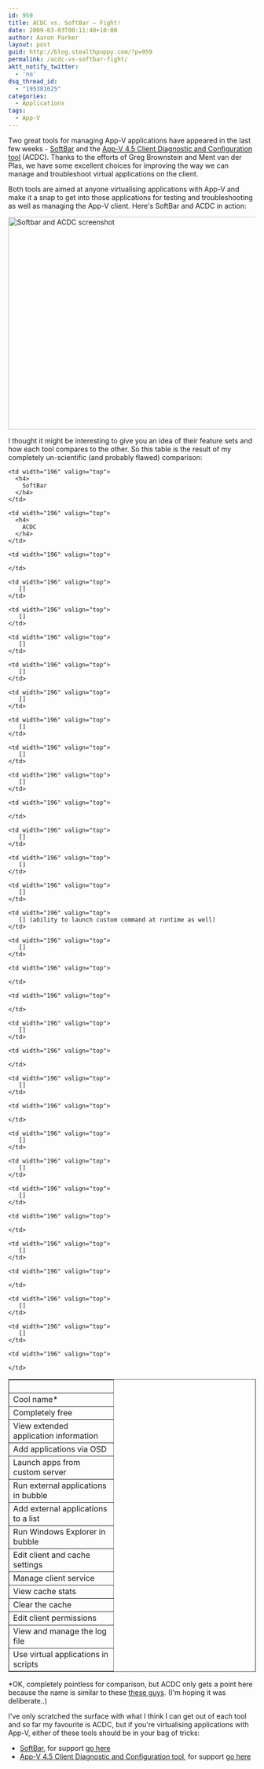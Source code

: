 ```yaml
---
id: 959
title: ACDC vs. SoftBar – Fight!
date: 2009-03-03T00:11:40+10:00
author: Aaron Parker
layout: post
guid: http://blog.stealthpuppy.com/?p=959
permalink: /acdc-vs-softbar-fight/
aktt_notify_twitter:
  - 'no'
dsq_thread_id:
  - "195381625"
categories:
  - Applications
tags:
  - App-V
---
```

Two great tools for managing App-V applications have appeared in the last few weeks - [SoftBar](http://www.jagtechnical.com/softbar/) and the [App-V 4.5 Client Diagnostic and Configuration tool](http://www.loginconsultants.com/index.php?option=com_docman&task=doc_details&gid=34&Itemid=62) (ACDC). Thanks to the efforts of Greg Brownstein and Ment van der Plas, we have some excellent choices for improving the way we can manage and troubleshoot virtual applications on the client. 

Both tools are aimed at anyone virtualising applications with App-V and make it a snap to get into those applications for testing and troubleshooting as well as managing the App-V client. Here's SoftBar and ACDC in action:

<img class="size-full wp-image-963 alignnone" title="Softbar and ACDC screenshot" src="https://stealthpuppy.com/wp-content/uploads/2009/03/softbar-acdc-screenshot.png" alt="Softbar and ACDC screenshot" width="590" height="432" srcset="https://stealthpuppy.com/wp-content/uploads/2009/03/softbar-acdc-screenshot.png 590w, https://stealthpuppy.com/wp-content/uploads/2009/03/softbar-acdc-screenshot-300x219.png 300w" sizes="(max-width: 590px) 100vw, 590px" /> 

I thought it might be interesting to give you an idea of their feature sets and how each tool compares to the other. So this table is the result of my completely un-scientific (and probably flawed) comparison:

<table border="1" cellspacing="0" cellpadding="3" width="590">
  <tr>
    <td width="196" valign="top">
       
    </td>
    
    <td width="196" valign="top">
      <h4>
        SoftBar
      </h4>
    </td>
    
    <td width="196" valign="top">
      <h4>
        ACDC
      </h4>
    </td>
  </tr>
  
  <tr>
    <td width="196" valign="top">
      Cool name*
    </td>
    
    <td width="196" valign="top">
       
    </td>
    
    <td width="196" valign="top">
       []
    </td>
  </tr>
  
  <tr>
    <td width="196" valign="top">
      Completely free
    </td>
    
    <td width="196" valign="top">
       []
    </td>
    
    <td width="196" valign="top">
       []
    </td>
  </tr>
  
  <tr>
    <td width="196" valign="top">
      View extended application information
    </td>
    
    <td width="196" valign="top">
       []
    </td>
    
    <td width="196" valign="top">
       []
    </td>
  </tr>
  
  <tr>
    <td width="196" valign="top">
      Add applications via OSD
    </td>
    
    <td width="196" valign="top">
       []
    </td>
    
    <td width="196" valign="top">
       []
    </td>
  </tr>
  
  <tr>
    <td width="196" valign="top">
      Launch apps from custom server
    </td>
    
    <td width="196" valign="top">
       []
    </td>
    
    <td width="196" valign="top">
       
    </td>
  </tr>
  
  <tr>
    <td width="196" valign="top">
      Run external applications in bubble
    </td>
    
    <td width="196" valign="top">
       []
    </td>
    
    <td width="196" valign="top">
       []
    </td>
  </tr>
  
  <tr>
    <td width="196" valign="top">
      Add external applications to a list
    </td>
    
    <td width="196" valign="top">
       []
    </td>
    
    <td width="196" valign="top">
       [] (ability to launch custom command at runtime as well)
    </td>
  </tr>
  
  <tr>
    <td width="196" valign="top">
      Run Windows Explorer in bubble
    </td>
    
    <td width="196" valign="top">
       []
    </td>
    
    <td width="196" valign="top">
       
    </td>
  </tr>
  
  <tr>
    <td width="196" valign="top">
      Edit client and cache settings
    </td>
    
    <td width="196" valign="top">
       
    </td>
    
    <td width="196" valign="top">
       []
    </td>
  </tr>
  
  <tr>
    <td width="196" valign="top">
      Manage client service
    </td>
    
    <td width="196" valign="top">
       
    </td>
    
    <td width="196" valign="top">
       []
    </td>
  </tr>
  
  <tr>
    <td width="196" valign="top">
      View cache stats
    </td>
    
    <td width="196" valign="top">
       
    </td>
    
    <td width="196" valign="top">
       []
    </td>
  </tr>
  
  <tr>
    <td width="196" valign="top">
      Clear the cache
    </td>
    
    <td width="196" valign="top">
       []
    </td>
    
    <td width="196" valign="top">
       []
    </td>
  </tr>
  
  <tr>
    <td width="196" valign="top">
      Edit client permissions
    </td>
    
    <td width="196" valign="top">
       
    </td>
    
    <td width="196" valign="top">
       []
    </td>
  </tr>
  
  <tr>
    <td width="196" valign="top">
      View and manage the log file
    </td>
    
    <td width="196" valign="top">
       
    </td>
    
    <td width="196" valign="top">
       []
    </td>
  </tr>
  
  <tr>
    <td width="196" valign="top">
      Use virtual applications in scripts
    </td>
    
    <td width="196" valign="top">
       []
    </td>
    
    <td width="196" valign="top">
       
    </td>
  </tr>
</table>

*OK, completely pointless for comparison, but ACDC only gets a point here because the name is similar to these [these guys](http://en.wikipedia.org/wiki/Acdc). (I'm hoping it was deliberate..)

I've only scratched the surface with what I think I can get out of each tool and so far my favourite is ACDC, but if you're virtualising applications with App-V, either of these tools should be in your bag of tricks:

  * [SoftBar](http://www.jagtechnical.com/softbar/), for support [go here](http://groups.google.com/group/softbar?pli=1)
  * [App-V 4.5 Client Diagnostic and Configuration tool](http://www.loginconsultants.com/index.php?option=com_docman&task=doc_details&gid=34&Itemid=62), for support [go here](http://www.loginconsultants.com/forum/viewforum.php?f=4&sid=c009ae32acc09973b894cd436106fdb5)